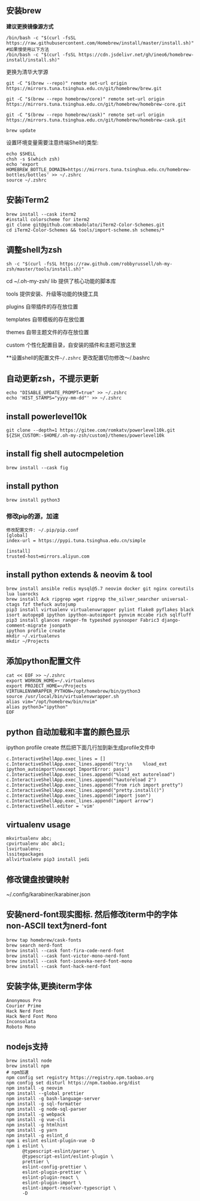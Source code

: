 ## 安装brew

**建议更换镜像源方式**
```shell
/bin/bash -c "$(curl -fsSL https://raw.githubusercontent.com/Homebrew/install/master/install.sh)"
#如果慢使用以下方法
/bin/bash -c "$(curl -fsSL https://cdn.jsdelivr.net/gh/ineo6/homebrew-install/install.sh)"
```

更换为清华大学源
```
git -C "$(brew --repo)" remote set-url origin https://mirrors.tuna.tsinghua.edu.cn/git/homebrew/brew.git

git -C "$(brew --repo homebrew/core)" remote set-url origin https://mirrors.tuna.tsinghua.edu.cn/git/homebrew/homebrew-core.git

git -C "$(brew --repo homebrew/cask)" remote set-url origin https://mirrors.tuna.tsinghua.edu.cn/git/homebrew/homebrew-cask.git

brew update
```

设置环境变量需要注意终端Shell的类型: 
```shell
echo $SHELL
chsh -s $(which zsh)
echo 'export HOMEBREW_BOTTLE_DOMAIN=https://mirrors.tuna.tsinghua.edu.cn/homebrew-bottles/bottles' >> ~/.zshrc
source ~/.zshrc
```

## 安装iTerm2
```shell
brew install --cask iterm2
#install colorscheme for iterm2
git clone git@github.com:mbadolato/iTerm2-Color-Schemes.git
cd iTerm2-Color-Schemes && tools/import-scheme.sh schemes/*
```

## 调整shell为zsh
```
sh -c "$(curl -fsSL https://raw.github.com/robbyrussell/oh-my-zsh/master/tools/install.sh)"
```

cd ~/.oh-my-zsh/
lib 提供了核心功能的脚本库

tools 提供安装、升级等功能的快捷工具

plugins 自带插件的存在放位置

templates 自带模板的存在放位置

themes  自带主题文件的存在放位置

custom 个性化配置目录，自安装的插件和主题可放这里

**设置shell的配置文件`~/.zshrc` 更改配置切勿修改～/.bashrc

## 自动更新zsh，不提示更新
```
echo "DISABLE_UPDATE_PROMPT=true" >> ~/.zshrc
echo 'HIST_STAMPS="yyyy-mm-dd"' >> ~/.zshrc
```

## install powerlevel10k
``` shell
git clone --depth=1 https://gitee.com/romkatv/powerlevel10k.git ${ZSH_CUSTOM:-$HOME/.oh-my-zsh/custom}/themes/powerlevel10k
```

## install fig shell autocmpeletion
``` shell
brew install --cask fig
```

## install python
```shell
brew install python3
```

### 修改pip的源，加速
```
修改配置文件: ~/.pip/pip.conf
[global]
index-url = https://pypi.tuna.tsinghua.edu.cn/simple

[install]
trusted-host=mirrors.aliyun.com
```

## install python extends & neovim & tool

```shell
brew install ansible redis mysql@5.7 neovim docker git nginx coreutils lua luarocks
brew install Ack ripgrep wget ripgrep the_silver_searcher universal-ctags fzf thefuck autojump 
pip3 install virtualenv virtualenvwrapper pylint flake8 pyflakes black isort autopep8 ipython ipython-autoimport pynvim mccabe rich sqlfluff 
pip3 install glances ranger-fm typeshed pysnooper Fabric3 django-comment-migrate jsonpath
ipython profile create
mkdir ~/.virtualenvs
mkdir ~/Projects
```

## 添加python配置文件

```shell
cat << EOF >> ~/.zshrc 
export WORKON_HOME=~/.virtualenvs
export PROJECT_HOME=~/Projects
VIRTUALENVWRAPPER_PYTHON=/opt/homebrew/bin/python3
source /usr/local/bin/virtualenvwrapper.sh
alias vim="/opt/homebrew/bin/nvim"
alias python3="ipython"
EOF
```

## python 自动加载和丰富的颜色显示
ipython profile create 
然后把下面几行加到新生成profile文件中
```
c.InteractiveShellApp.exec_lines = []
c.InteractiveShellApp.exec_lines.append("try:\n    %load_ext ipython_autoimport\nexcept ImportError: pass")
c.InteractiveShellApp.exec_lines.append("%load_ext autoreload")
c.InteractiveShellApp.exec_lines.append("%autoreload 2")
c.InteractiveShellApp.exec_lines.append("from rich import pretty")
c.InteractiveShellApp.exec_lines.append("pretty.install()")
c.InteractiveShellApp.exec_lines.append("import json")
c.InteractiveShellApp.exec_lines.append("import arrow")
c.InteractiveShell.editor = 'vim'
```

## virtualenv usage

```shell
mkvirtualenv abc;
cpvirtualenv abc abc1; 
lsvirtualenv;  
lssitepackages
allvirtualenv pip3 install jedi
```

## 修改键盘按键映射
~/.config/karabiner/karabiner.json

## 安装nerd-font现实图标. 然后修改iterm中的字体non-ASCII text为nerd-font
```
brew tap homebrew/cask-fonts
brew search nerd-font
brew install --cask font-fira-code-nerd-font
brew install --cask font-victor-mono-nerd-font
brew install --cask font-iosevka-nerd-font-mono
brew install --cask font-hack-nerd-font
```

## 安装字体,更换iterm字体
```
Anonymous Pro 
Courier Prime 
Hack Nerd Font 
Hack Nerd Font Mono 
Inconsolata
Roboto Mono
```

## nodejs支持
```shell
brew install node
brew install npm
# npm加速
npm config set registry https://registry.npm.taobao.org
npm config set disturl https://npm.taobao.org/dist
npm install -g neovim
npm install --global prettier
npm install -g bash-language-server
npm install -g sql-formatter
npm install -g node-sql-parser
npm install -g webpack
npm install -g vue-cli
npm install -g htmlhint
npm install -g yarn
npm install -g eslint_d
npm i eslint eslint-plugin-vue -D
npm i eslint \
      @typescript-eslint/parser \
      @typescript-eslint/eslint-plugin \
      prettier \
      eslint-config-prettier \
      eslint-plugin-prettier \
      eslint-plugin-react \
      eslint-plugin-import \
      eslint-import-resolver-typescript \
      -D
```
